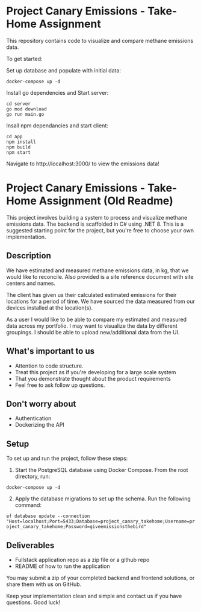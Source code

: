 # Project Canary Emissions - Take-Home Assignment

This repository contains code to visualize and compare methane emissions data.


To get started:

Set up database and populate with initial data:
```
docker-compose up -d
```

Install go dependencies and Start server:

```
cd server
go mod download
go run main.go
```

Insall npm dependancies and start client:

```
cd app
npm install
npm build
npm start
```

Navigate to http://localhost:3000/ to view the emissions data!


# Project Canary Emissions - Take-Home Assignment (Old Readme)

This project involves building a system to process and visualize methane emissions data. The backend is scaffolded in C# using .NET 8. This is a suggested starting point for the project, but you're free to choose your own implementation.
## Description
We have estimated and measured methane emissions data, in kg, that we would like to reconcile. Also provided is a site reference document with site centers and names.

The client has given us their calculated estimated emissions for their locations for a period of time. We have sourced the data measured from our devices installed at the location(s).

As a user I would like to be able to compare my estimated and measured data across my portfolio. I may want to visualize the data by different groupings. I should be able to upload new/additional data from the UI. 

## What's important to us
* Attention to code structure.
* Treat this project as if you're developing for a large scale system
* That you demonstrate thought about the product requirements
* Feel free to ask follow up questions.

## Don't worry about
* Authentication 
* Dockerizing the API

## Setup

To set up and run the project, follow these steps:

1. Start the PostgreSQL database using Docker Compose. From the root directory, run:

```docker-compose up -d```

2. Apply the database migrations to set up the schema. Run the following command:

```ef database update --connection "Host=localhost;Port=5433;Database=project_canary_takehome;Username=project_canary_takehome;Password=giveemissionsthebird"```

## Deliverables
* Fullstack application repo as a zip file or a github repo
* README of how to run the application

You may submit a zip of your completed backend and frontend solutions, or share them with us on GitHub. 

Keep your implementation clean and simple and contact us if you have questions. Good luck!
